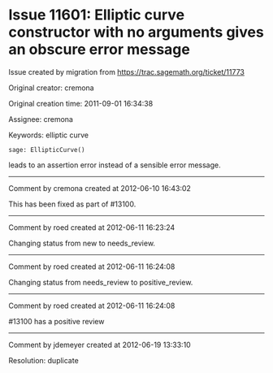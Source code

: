 # Issue 11601: Elliptic curve constructor with no arguments gives an obscure error message

Issue created by migration from https://trac.sagemath.org/ticket/11773

Original creator: cremona

Original creation time: 2011-09-01 16:34:38

Assignee: cremona

Keywords: elliptic curve


```
sage: EllipticCurve()
```

leads to an assertion error instead of a sensible error message.


---

Comment by cremona created at 2012-06-10 16:43:02

This has been fixed as part of #13100.


---

Comment by roed created at 2012-06-11 16:23:24

Changing status from new to needs_review.


---

Comment by roed created at 2012-06-11 16:24:08

Changing status from needs_review to positive_review.


---

Comment by roed created at 2012-06-11 16:24:08

#13100 has a positive review


---

Comment by jdemeyer created at 2012-06-19 13:33:10

Resolution: duplicate
